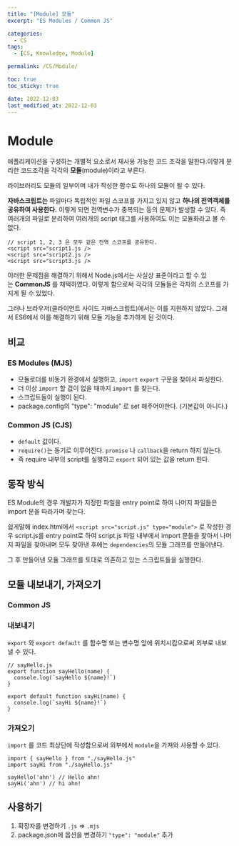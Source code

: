 ```yaml
---
title: "[Module] 모듈"
excerpt: "ES Modules / Common JS"

categories:
  - CS
tags:
  - [CS, Knowledge, Module]

permalink: /CS/Module/

toc: true
toc_sticky: true

date: 2022-12-03
last_modified_at: 2022-12-03
---
```

# Module
애플리케이션을 구성하는 개별적 요소로서 재사용 가능한 코드 조각을 말한다.이렇게 분리한 코드조각을 각각의 **모듈**(module)이라고 부른다.

라이브러리도 모듈의 일부이며 내가 작성한 함수도 하나의 모듈이 될 수 있다.

**자바스크립트는** 파일마다 독립적인 파일 스코프를 가지고 있지 않고 **하나의 전역객체를 공유하여 사용한다.** 이렇게 되면 전역변수가 중복되는 등의 문제가 발생할 수 있다. 즉 여러개의 파일로 분리하여 여러개의 script 태그를 사용하여도 이는 모듈화라고 볼 수 없다.

```
// script 1, 2, 3 은 모두 같은 전역 스코프를 공유한다.
<script src="script1.js />
<script src="script2.js />
<script src="script3.js />
```

이러한 문제점을 해결하기 위해서 Node.js에서는 사실상 표준이라고 할 수 있는 **CommonJS** 를 채택하였다. 이렇게 함으로써 각각의 모듈들은 각자의 스코프를 가지게 될 수 있었다.

그러나 브라우저(클라이언트 사이드 자바스크립트)에서는 이를 지원하지 않았다. 그래서 ES6에서 이를 해결하기 위해 모듈 기능을 추가하게 된 것이다.

## 비교

### ES Modules (MJS)

- 모듈로더를 비동기 환경에서 실행하고, `import` `export` 구문을 찾아서 파싱한다.
- 더 이상 `import` 할 겂이 없을 때까지 `import` 를 찾는다.
- 스크립트들이 실행이 된다.
- package.config의 "type": "module" 로 set 해주어야한다. (기본값이 아니다.)

### Common JS (CJS)

- `default` 값이다.
- `require()`는 동기로 이루어진다. `promise` 나 `callback`을 return 하지 않는다.
- 즉 require 내부의 script를 실행하고 `export` 되어 있는 값을 return 한다.

## 동작 방식

ES Module의 경우 개발자가 지정한 파일을 entry point로 하여 나머지 파일들은 import 문을 따라가며 찾는다.

쉽게말해 index.html에서 `<script src="script.js" type="module">` 로 작성한 경우 script.js를 entry point로 하여 script.js 파일 내부에서 import 문들을 찾아서 나머지 파일을 찾아내며 모두 찾아낸 후에는 `dependencies`의 모듈 그래프를 만들어낸다.

그 후 만들어낸 모듈 그래프를 토대로 의존하고 있는 스크립트들을 실행한다.

## 모듈 내보내기, 가져오기

### Common JS

### 내보내기

`export` 와 `export default` 를 함수명 또는 변수명 앞에 위치시킴으로써 외부로 내보낼 수 있다.

```
// sayHello.js
export function sayHello(name) {
  console.log(`sayHello ${name}!`)
}

export default function sayHi(name) {
  console.log(`sayHi ${name}!`)
}
```

### 가져오기

`import` 를 코드 최상단에 작성함으로써 외부에서 `module`을 가져와 사용할 수 있다.

```
import { sayHello } from "./sayHello.js"
import sayHi from "./sayHello.js"

sayHello('ahn') // Hello ahn!
sayHi('ahn') // hi ahn!
```

## 사용하기

1. 확장자를 변경하기 `.js` => `.mjs`
2. package.json에 옵션을 변경하기 `"type": "module"` 추가
